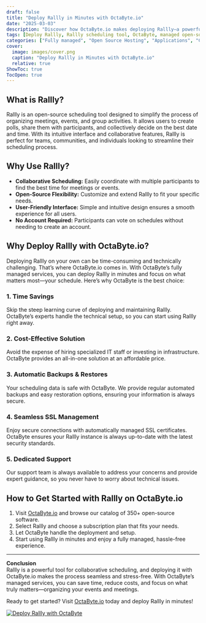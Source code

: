 ```yaml
---
draft: false
title: "Deploy Rallly in Minutes with OctaByte.io"
date: "2025-03-03"
description: "Discover how OctaByte.io makes deploying Rallly—a powerful open-source scheduling tool—effortless. Save time, reduce costs, and enjoy fully managed services with automatic backups, SSL management, and expert support."
tags: [Deploy Rallly, Rallly scheduling tool, OctaByte, managed open-source software, automatic backups, SSL management, cost-effective deployment, open-source scheduling, Rallly benefits, OctaByte services]
categories: ["Fully managed", "Open Source Hosting", "Applications", "Calendar", "Rallly"]
cover:
  image: images/cover.png
  caption: "Deploy Rallly in Minutes with OctaByte.io"
  relative: true
ShowToc: true
TocOpen: true
---
```



## What is Rallly?

Rallly is an open-source scheduling tool designed to simplify the process of organizing meetings, events, and group activities. It allows users to create polls, share them with participants, and collectively decide on the best date and time. With its intuitive interface and collaborative features, Rallly is perfect for teams, communities, and individuals looking to streamline their scheduling process.

## Why Use Rallly?

- **Collaborative Scheduling:** Easily coordinate with multiple participants to find the best time for meetings or events.  
- **Open-Source Flexibility:** Customize and extend Rallly to fit your specific needs.  
- **User-Friendly Interface:** Simple and intuitive design ensures a smooth experience for all users.  
- **No Account Required:** Participants can vote on schedules without needing to create an account.  

## Why Deploy Rallly with OctaByte.io?

Deploying Rallly on your own can be time-consuming and technically challenging. That’s where OctaByte.io comes in. With OctaByte’s fully managed services, you can deploy Rallly in minutes and focus on what matters most—your schedule. Here’s why OctaByte is the best choice:

### 1. **Time Savings**  
Skip the steep learning curve of deploying and maintaining Rallly. OctaByte’s experts handle the technical setup, so you can start using Rallly right away.

### 2. **Cost-Effective Solution**  
Avoid the expense of hiring specialized IT staff or investing in infrastructure. OctaByte provides an all-in-one solution at an affordable price.

### 3. **Automatic Backups & Restores**  
Your scheduling data is safe with OctaByte. We provide regular automated backups and easy restoration options, ensuring your information is always secure.

### 4. **Seamless SSL Management**  
Enjoy secure connections with automatically managed SSL certificates. OctaByte ensures your Rallly instance is always up-to-date with the latest security standards.

### 5. **Dedicated Support**  
Our support team is always available to address your concerns and provide expert guidance, so you never have to worry about technical issues.

## How to Get Started with Rallly on OctaByte.io

1. Visit [OctaByte.io](https://octabyte.io) and browse our catalog of 350+ open-source software.  
2. Select Rallly and choose a subscription plan that fits your needs.  
3. Let OctaByte handle the deployment and setup.  
4. Start using Rallly in minutes and enjoy a fully managed, hassle-free experience.  

---

**Conclusion**  
Rallly is a powerful tool for collaborative scheduling, and deploying it with OctaByte.io makes the process seamless and stress-free. With OctaByte’s managed services, you can save time, reduce costs, and focus on what truly matters—organizing your events and meetings.  

Ready to get started? Visit [OctaByte.io](https://octabyte.io) today and deploy Rallly in minutes!

[![Deploy Rallly with OctaByte](/images/deploy-on-octabyte.png)](https://octabyte.io/fully-managed-open-source-services/applications/calendar/rallly)